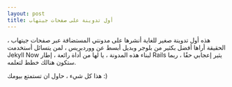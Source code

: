 ```yaml
---
layout: post
title: أول تدوينة على صفحات جيتهاب
---
```

هذه أول تدوينة صغير للغاية أنشرها على مدونتي المستضافة عبر صفحات جيتهاب  ، الحقيقة أراها أفضل بكثير من بلوجر وبديل أبسط عن ووردبريس ، لمن يتسائل أستخدمت  Jekyll Now  لبناء هذه المدونة ، يا لها من أداة رائعة  ، إطار Rails   يثير إعجابي حقًا  ، ربما ستكون هنالك خطط لتعلمه.

هذا كل شيء ، حاول ان تستمتع بيومك :)
